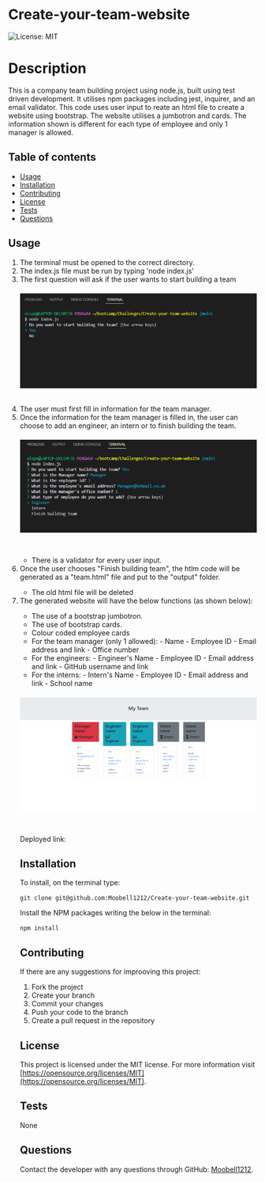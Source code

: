 # Create-your-team-website

![License: MIT](https://img.shields.io/badge/License-MIT-yellow.svg)

# Description
This is a company team building project using node.js, built using test driven development. It utilises npm packages including jest, inquirer, and an email validator. This code uses user input to reate an html file to create a website using bootstrap. The website utilises a jumbotron and cards. The information shown is different for each type of employee and only 1 manager is allowed.

## Table of contents
- [Usage](#usage)
- [Installation](#installation)
- [Contributing](#contributing)
- [License](#license)
- [Tests](#tests)
- [Questions](#questions)

## Usage
<ol>
<li>The terminal must be opened to the correct directory.</li>
<li>The index.js file must be run by typing 'node index.js'</li>
<li>The first question will ask if the user wants to start building a team</li>
<img src="./images/startquestion.png" style="margin-top: 20px; margin-bottom:30px">
<li>The user must first fill in information for the team manager.</li>
<li>Once the information for the team manager is filled in, the user can choose to add an engineer, an intern or to finish building the team.</li>
<img src="./images/employeetype.png" style="margin-top: 20px; margin-bottom:30px">
<ul>
<li>There is a validator for every user input.</li>
</ul>
<li>Once the user chooses "Finish building team", the htlm code will be generated as a "team.html" file and put to the "output" folder.</li>
<ul>
<li>The old html file will be deleted</li>
</ul> 
<li>The generated website will have the below functions (as shown below):</li>
<ul>
<li>The use of a bootstrap jumbotron.</li>
<li>The use of bootstrap cards.</li>
<li>Colour coded employee cards</li>
<li>For the team manager (only 1 allowed):
- Name
- Employee ID
- Email address and link
- Office number
</li>

<li>For the engineers:
- Engineer's Name
- Employee ID
- Email address and link
- GitHub username and link
</li>

<li>For the interns:
- Intern's Name
- Employee ID
- Email address and link
- School name
</li>
</ul>

<img src= "./images/finalproduct.png" style="margin-top: 20px; margin-bottom:30px">

Deployed link: 

## Installation
To install, on the terminal type:
```
git clone git@github.com:Moobell1212/Create-your-team-website.git
```

Install the NPM packages writing the below in the terminal:
```
npm install
```

## Contributing
If there are any suggestions for improoving this project:
<ol>
<li>Fork the project</li>
<li>Create your branch</li>
<li>Commit your changes</li>
<li>Push your code to the branch</li>
<li>Create a pull request in the repository</li>
</ol>

## License
This project is licensed under the MIT license. For more information visit [https://opensource.org/licenses/MIT](https://opensource.org/licenses/MIT).

## Tests
None

## Questions
Contact the developer with any questions through GitHub: [Moobell1212](https://github.com/Moobell1212).